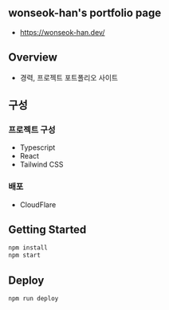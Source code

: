 ## wonseok-han's portfolio page

* https://wonseok-han.dev/


## Overview

* 경력, 프로젝트 포트폴리오 사이트

## 구성

### 프로젝트 구성

* Typescript
* React
* Tailwind CSS


### 배포

* CloudFlare


## Getting Started

```bash
npm install
npm start
```

## Deploy

```bash
npm run deploy
```

